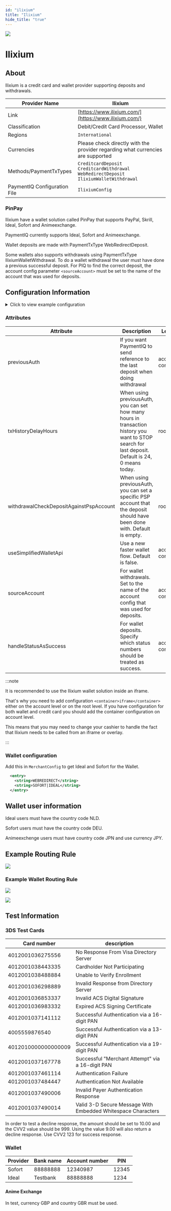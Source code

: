 ```yaml
--- 
id: "ilixium" 
title: "Ilixium"
hide_title: "true"
---
```

 
![](/img/providers/logos/ilixium.png)

# Ilixium

## About
Ilixium is a credit card and wallet provider supporting deposits and withdrawals.

| Provider Name                | Ilixium                                                                                                  |
|------------------------------|----------------------------------------------------------------------------------------------------------|
| Link                         | [https://www.ilixium.com/](https://www.ilixium.com/)                                                     |
| Classification               | Debit/Credit Card Processor, Wallet                                                                      |
| Regions                      | `International`                                                                                          |
| Currencies                   | Please check directly with the provider regarding what currencies are supported                          |
| Methods/PaymentTxTypes       | `CreditcardDeposit`<br/> `CreditcardWithdrawal`<br/> `WebRedirectDeposit`<br/> `IlixiumWalletWithdrawal` |
| PaymentIQ Configuration File | `IlixiumConfig`                                                                                          |

### PinPay
Ilixium have a wallet solution called PinPay that supports PayPal, Skrill, Ideal, Sofort and Animeexchange.

PaymentIQ currently supports Ideal, Sofort and Animeexchange.

Wallet deposits are made with PaymentTxType WebRedirectDeposit.

Some wallets also supports withdrawals using PaymentTxType IlixiumWalletWithdrawal. To do a wallet withdrawal the user must have done a previous successful deposit. For PIQ to find the correct deposit, the account config parameter `<sourceAccount>` must be set to the name of the account that was used for deposits.

## Configuration Information

<details>
<summary>Click to view example configuration</summary>
<br/>

Example configuration with both wallet and credit card accounts.

```xml
<com.devcode.paymentiq.integration.ilixium.IlixiumConfig>
  <enabled>true</enabled>
  <testMode>false</testMode>
  <accounts>
    <entry>
      <!-- animeexchange account -->
      <string>animeexchange</string>
      <account>
        <accountID>??????</accountID>
        <merchantId>??????</merchantId>
        <password>??????</password>
        <container>iframe</container>
        <supportedCurrencies>JPY</supportedCurrencies>
        <useSimplifiedWalletApi>true</useSimplifiedWalletApi>
        <sourceAccount>animeexchange</sourceAccount>
      </account>
    </entry>
    <entry>
      <!-- ideal wallet account -->
      <string>Ideal</string>
      <account>
        <accountID>??????</accountID>
        <merchantId>??????</merchantId>
        <password>??????</password>
        <container>iframe</container>
        <supportedCurrencies>EUR</supportedCurrencies>
      </account>
    </entry>
    <entry>
      <!-- Sofort wallet account -->
      <string>Sofort</string>
      <account>
        <accountID>??????</accountID>
        <merchantId>??????</merchantId>
        <password>??????</password>
        <container>iframe</container>
        <supportedCurrencies>USD|EUR|GBP|CAD</supportedCurrencies>
      </account>
    </entry>
    <entry>
      <!-- credit card non 3DS -->
      <string>N3DS</string>
      <account>
        <accountID>??????</accountID>
        <merchantId>??????</merchantId>
        <password>??????</password>
        <use3Dsecure>false</use3Dsecure>
      </account>
    </entry>
    <entry>
      <!-- credit card 3DS -->
      <string>3DS</string>
      <account>
        <accountID>??????</accountID>
        <merchantId>??????</merchantId>
        <password>??????</password>
        <use3Dsecure>true</use3Dsecure>
      </account>
    </entry>
  </accounts>
</com.devcode.paymentiq.integration.ilixium.IlixiumConfig>  
```


</details>

### Attributes

| Attribute                               | Description                                                                                                                                        | Level          | Type       |
|-----------------------------------------|----------------------------------------------------------------------------------------------------------------------------------------------------|----------------|------------|
| previousAuth                            | If you want PaymentIQ to send reference to the last deposit when doing withdrawal                                                                  | account config | CreditCard |
| txHistoryDelayHours                     | When using previousAuth, you can set how many hours in transaction history you want to STOP search for last deposit. Default is 24, 0 means today. | root           | CreditCard |
| withdrawalCheckDepositAgainstPspAccount | When using previousAuth, you can set a specific PSP account that the deposit should have been done with. Default is empty.                         | root           | CreditCard |
| useSimplifiedWalletApi                  | Use a new faster wallet flow. Default is false.                                                                                                    | account config | Wallet     |
| sourceAccount                           | For wallet withdrawals. Set to the name of the account config that was used for deposits.                                                          | account config | Wallet     |
| handleStatusAsSuccess                   | For wallet deposits. Specify which status numbers should be treated as success.                                                                    | account config | Wallet     |

:::note

It is recommended to use the Ilixium wallet solution inside an iframe.

That's why you need to add configuration `<container>iframe</container>` either on the account level or on the root level.
If you have configuration for both wallet and credit card you should add the container configuration on account level.

This means that you may need to change your cashier to handle the fact that Ilixium needs to be called from an iframe or overlay.

:::

### Wallet configuration

Add this in `MerchantConfig` to get Ideal and Sofort for the Wallet.

```xml
  <entry>
    <string>WEBREDIRECT</string>
    <string>SOFORT|IDEAL</string>
  </entry>
```

## Wallet user information
Ideal users must have the country code NLD.

Sofort users must have the country code DEU.

Animeexchenge users must have country code JPN and use currency JPY.

## Example Routing Rule
![](/img/providers/routing/ilixium.png)

### Example Wallet Routing Rule

![](/img/providers/routing/ilixium_ideal.png)

![](/img/providers/routing/ilixium_sofort.png)

## Test Information

### 3DS Test Cards

| Card number         | description                                                  |
|---------------------|--------------------------------------------------------------|
| 4012001036275556    | No Response From Visa Directory Server                       |
| 4012001038443335    | Cardholder Not Participating                                 |
| 4012001038488884    | Unable to Verify Enrollment                                  |
| 4012001036298889    | Invalid Response from Directory Server                       |
| 4012001036853337    | Invalid ACS Digital Signature                                |
| 4012001036983332    | Expired ACS Signing Certificate                              |
| 4012001037141112    | Successful Authentication via a 16-digit PAN                 |
| 4005559876540       | Successful Authentication via a 13-digit PAN                 |
| 4012010000000000009 | Successful Authentication via a 19-digit PAN                 |
| 4012001037167778    | Successful "Merchant Attempt" via a 16-digit PAN             |
| 4012001037461114    | Authentication Failure                                       |
| 4012001037484447    | Authentication Not Available                                 |
| 4012001037490006    | Invalid Payer Authentication Response                        |
| 4012001037490014    | Valid 3-D Secure Message With Embedded Whitespace Characters |

In order to test a decline response, the amount should be set to 10.00 and the CVV2 value should be 999. Using the value 9.00 will also return a decline response.
Use CVV2 123 for success response.

### Wallet

| Provider | Bank name | Account number | PIN   |
|----------|-----------|----------------|-------|
| Sofort   | 88888888  | 12340987       | 12345 |
| Ideal    | Testbank  | 88888888       | 1234  |

#### Anime Exchange
In test, currency GBP and country GBR must be used.

